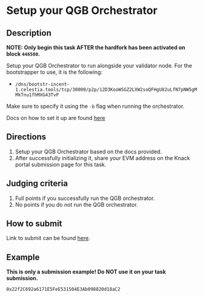 # Setup your QGB Orchestrator

## Description

**NOTE: Only begin this task AFTER the hardfork has been activated
on block `446500`.**

Setup your QGB Orchestrator to run alongside your validator node.
For the bootstrapper to use, it is the following:

* `/dns/bootstr-incent-1.celestia.tools/tcp/30000/p2p/12D3KooWSGZ2LXW2soQFHgU82uLfN7pNW5gMMkTnu1fhMXG43TvP`

Make sure to specify it using the `-b` flag when running the orchestrator.

Docs on how to set it up are found [here](https://docs.celestia.org/nodes/qgb-orchestrator/#how-to-run)

## Directions

1. Setup your QGB Orchestrator based on the docs provided.
2. After successfully initializing it, share your EVM address
  on the Knack portal submission page for this task.

## Judging criteria

1. Full points if you successfully run the QGB orchestrator.
2. No points if you do not run the QGB orchestrator.

## How to submit

Link to submit can be found [here](https://celestia.knack.com/theblockspacerace#testnet-portal).

## Example

**This is only a submission example! Do NOT use it on your task submission.**

`0x22f2C692a6171E5FeE531504E3Ab098820d18aC2`
